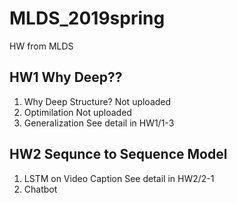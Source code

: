 # MLDS_2019spring
HW from MLDS

## HW1 Why Deep??
1. Why Deep Structure?
  Not uploaded
2. Optimilation
  Not uploaded
3. Generalization
  See detail in HW1/1-3

## HW2 Sequnce to Sequence Model
1. LSTM on Video Caption
  See detail in HW2/2-1
2. Chatbot

